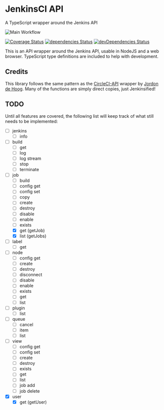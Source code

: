 # JenkinsCI API

A TypeScript wrapper around the Jenkins API

![Main Workflow](https://github.com/robburger/jenkinsci-api/workflows/Main%20Workflow/badge.svg?branch=master)

[![Coverage Status](https://coveralls.io/repos/github/robburger/jenkinsci-api/badge.svg?branch=master)](https://coveralls.io/github/robburger/jenkinsci-api?branch=master)
[![dependencies Status](https://david-dm.org/robburger/jenkinsci-api/status.svg)](https://david-dm.org/robburger/jenkinsci-api)
[![devDependencies Status](https://david-dm.org/robburger/jenkinsci-api/dev-status.svg)](https://david-dm.org/robburger/jenkinsci-api?type=dev)

This is an API wrapper around the Jenkins API, usable in NodeJS and a web browser. TypeScript type definitions are
included to help with development.

## Credits

This library follows the same pattern as the [CircleCI-API](https://github.com/worldturtlemedia/circleci-api) wrapper
by [Jordon de Hoog](https://github.com/jordond). Many of the functions are simply direct copies, just Jenkinsified!

## TODO

Until all features are covered, the following list will keep track of what still needs to be implemented:

- [ ] jenkins
  - [ ] info
- [ ] build
  - [ ] get
  - [ ] log
  - [ ] log stream
  - [ ] stop
  - [ ] terminate
- [ ] job
  - [ ] build
  - [ ] config get
  - [ ] config set
  - [ ] copy
  - [ ] create
  - [ ] destroy
  - [ ] disable
  - [ ] enable
  - [ ] exists
  - [x] get (getJob)
  - [x] list (getJobs)
- [ ] label
  - [ ] get
- [ ] node
  - [ ] config get
  - [ ] create
  - [ ] destroy
  - [ ] disconnect
  - [ ] disable
  - [ ] enable
  - [ ] exists
  - [ ] get
  - [ ] list
- [ ] plugin
  - [ ] list
- [ ] queue
  - [ ] cancel
  - [ ] item
  - [ ] list
- [ ] view
  - [ ] config get
  - [ ] config set
  - [ ] create
  - [ ] destroy
  - [ ] exists
  - [ ] get
  - [ ] list
  - [ ] job add
  - [ ] job delete
- [x] user
  - [x] get (getUser)
